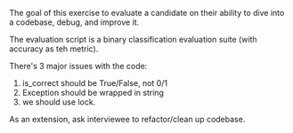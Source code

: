 
The goal of this exercise to evaluate a candidate on their ability to dive into a codebase, debug, and improve it. 

The evaluation script is a binary classification evaluation suite (with accuracy as teh metric).  

There's 3 major issues with the code: 
1) is_correct should be True/False, not 0/1 
2) Exception should be wrapped in string
3) we should use lock. 

As an extension, ask interviewee to refactor/clean up codebase.


